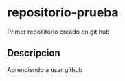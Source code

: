 # repositorio-prueba
Primer repositorio creado en git hub

## Descripcion
Aprendiendo a usar github
